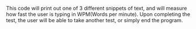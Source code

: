 This code will print out one of 3 different snippets of text, and will measure how fast the user is typing in WPM(Words per minute). Upon completing the test, the user will be able to take another test, or simply end the program.